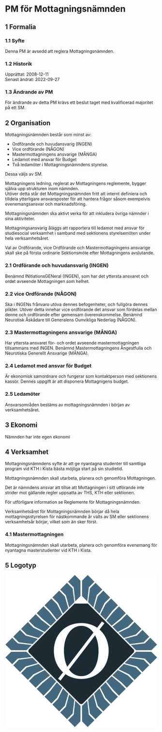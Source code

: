 # PM för Mottagningsnämnden

## 1 Formalia

### 1.1 Syfte

Denna PM är avsedd att reglera Mottagningsnämnden.

### 1.2 Historik

Upprättat: 2008-12-11  
Senast ändrat: 2022-09-27

### 1.3 Ändrande av PM

För ändrande av detta PM krävs ett beslut taget med kvalificerad majoritet på ett SM.

## 2 Organisation

Mottagningsnämnden består som minst av:

- Ordförande och huvudansvarig (INGEN)
- Vice ordförande (NÅGON)
- Mastermottagningens ansvarige (MÅNGA)
- Ledamot med ansvar för Budget
- Två ledamöter i Mottagningsnämndens styrelse.

Dessa väljs av SM.

Mottagningens ledning, reglerat av Mottagningens reglemente, bygger själva upp strukturen inom nämnden.  
Utöver detta står det Mottagningsnämnden fritt att internt definiera och tilldela ytterligare ansvarsposter för att hantera frågor såsom exempelvis evenemangsansvar och marknadsföring.

Mottagningsnämnden ska aktivt verka för att inkludera övriga nämnder i sina aktiviteter.

Mottagningsansvarig åläggs att rapportera till ledamot med ansvar för studiesocial verksamhet i samband med sektionens styrelsemöten under hela verksamhetsåret.

Val av Ordförande, vice Ordförande och Mastermottagningens ansvarige skall ske på första ordinarie Sektionsmöte efter Mottagningens avslutande.

### 2.1 Ordförande och huvudansvarig (INGEN)
Benämnd INitiationsGENeral (INGEN), som har det yttersta ansvaret och ordet avseende Mottagningen som helhet.

### 2.2 vice Ordförande (NÅGON)
Ska i INGENs frånvaro utöva dennes befogenheter, och fullgöra dennes plikter.
Utöver detta innehar vice ordförande det ansvar som fördelas mellan denne och ordförande efter gemensam överenskommelse.
Benämnd Neurotisk Åskådare till Generalens Ounvikliga Nederlag (NÅGON).

### 2.3 Mastermottagningens ansvarige (MÅNGA)
Har yttersta ansvaret för- och ordet avseende mastermottagningen tillsammans med INGEN.
Benämnd Mastermottagningens Ångestfulla och Neurotiska Generellt Ansvarige (MÅNGA).  

### 2.4 Ledamot med ansvar för Budget
Är ekonomisk samordnare och fungerar som kontaktperson med sektionens kassör.
Dennes uppgift är att disponera Mottagnigens budget.  

### 2.5 Ledamöter
Ansvarsområden bestäms av mottagningsnämnden i början av verksamhetsåret.

## 3 Ekonomi

Nämnden har inte egen ekonomi

## 4 Verksamhet

Mottagningsnämndens syfte är att ge nyantagna studenter till samtliga program vid KTH i Kista bästa möjliga start på sin studietid.

Mottagningsnämnden skall utarbeta, planera och genomföra Mottagningen.

Det är nämndens ansvar att tillse att Mottagningen i sitt utförande inte strider mot gällande regler uppsatta av THS, KTH eller sektionen.

För utförligare information se Reglemente för Mottagningsnämnden.

Verksamhetsåret för Mottagningsnämnden börjar då hela mottagningsstyrelsen för nästkommande år valts av SM eller sektionens verksamhetsår börjar, vilket som än sker först.

### 4.1 Mastermottagningen

Mottagningsnämnden skall utarbeta, planera och genomföra evenemang för nyantagna masterstudenter vid KTH i Kista.

## 5 Logotyp

![Mottagningenen Logotyp](./img/logo-mottagningen-1500px.png)
